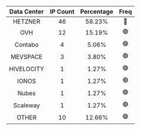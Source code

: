 | Data Center | IP Count | Percentage | Freq |
|:------------:|:--------:|:-----------:|:-----:|
| HETZNER | 46 | 58.23% | 🔴 |
| OVH | 12 | 15.19% | 🟢 |
| Contabo | 4 | 5.06% | 🟢 |
| MEVSPACE | 3 | 3.80% | 🟢 |
| HIVELOCITY | 1 | 1.27% | 🟢 |
| IONOS | 1 | 1.27% | 🟢 |
| Nubes | 1 | 1.27% | 🟢 |
| Scaleway | 1 | 1.27% | 🟢 |
| OTHER | 10 | 12.66% | 🟢 |